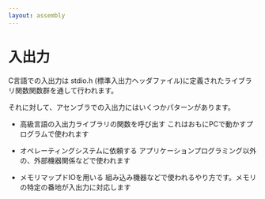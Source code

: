 ```yaml
---
layout: assembly
---
```

# 入出力
C言語での入出力は stdio.h (標準入出力ヘッダファイル)に定義されたライブラリ関数関数群を通して行われます。

それに対して、アセンブラでの入出力にはいくつかパターンがあります。

* 高級言語の入出力ライブラリの関数を呼び出す
  これはおもにPCで動かすプログラムで使われます

* オペレーティングシステムに依頼する
  アプリケーションプログラミング以外の、外部機器関係などで使われます

* メモリマップドIOを用いる
  組み込み機器などで使われるやり方です。メモリの特定の番地が入出力に対応します